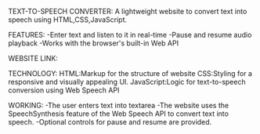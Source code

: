 TEXT-TO-SPEECH CONVERTER:
A lightweight website to convert text into speech using HTML,CSS,JavaScript.

FEATURES:
-Enter text and listen to it in real-time
-Pause and resume audio playback
-Works with the browser's built-in Web API

WEBSITE LINK:

TECHNOLOGY:
    HTML:Markup for the structure of website
    CSS:Styling for a responsive and visually appealing UI.
    JavaScript:Logic for text-to-speech conversion using Web Speech API
    
WORKING:
-The user enters text into textarea
-The website uses the SpeechSynthesis feature of the Web Speech API to convert text into speech.
-Optional controls for pause and resume are provided.

